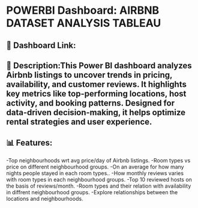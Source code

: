 # POWERBI Dashboard: AIRBNB DATASET ANALYSIS TABLEAU

## 🔗 Dashboard Link:
[Click to open dashboard]:https://tinyurl.com/e82mm5fs
## 📄 Description:This Power BI dashboard analyzes Airbnb listings to uncover trends in pricing, availability, and customer reviews. It highlights key metrics like top-performing locations, host activity, and booking patterns. Designed for data-driven decision-making, it helps optimize rental strategies and user experience.
## 📊 Features:
-Top neighbourhoods wrt avg price/day of Airbnb listings. 
-Room types vs price on different neighbourhood groups.
-On an average for how many nights people stayed in each room types..
-How monthly reviews varies with room types in each neighbourhood groups.
-Top 10 reviewed hosts on the basis of reviews/month.
-Room types and their relation with availability in diffrent neighbourhood groups.
-Explore relationships between the locations and neighbourhoods.
